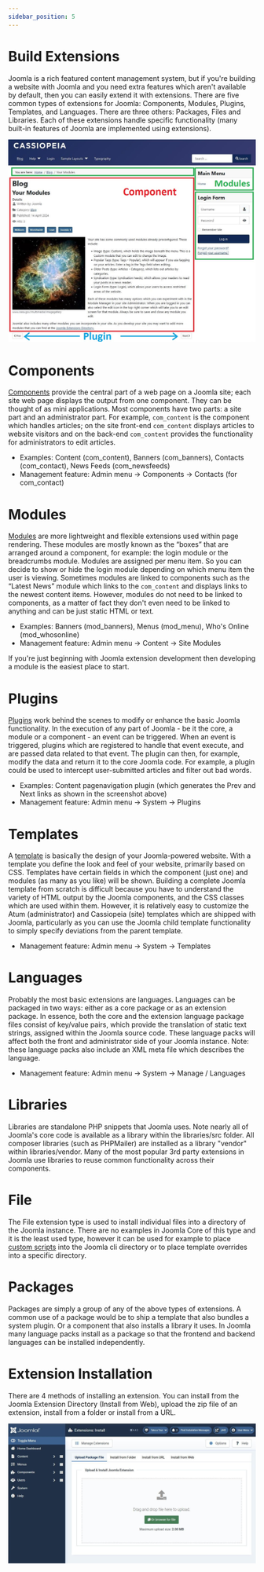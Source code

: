 ```yaml
---
sidebar_position: 5
---
```

Build Extensions
================
Joomla is a rich featured content management system, but if you're building a website with Joomla and you need extra features which aren't available by default, then you can easily extend it with extensions. There are five common types of extensions for Joomla: Components, Modules, Plugins, Templates, and Languages. There are three others: Packages, Files and Libraries. Each of these extensions handle specific functionality (many built-in features of Joomla are implemented using extensions).

![Screenshot showing extension types](./_assets/screenshot-extension-types.jpg)

# Components
[Components](./components/index.md) provide the central part of a web page on a Joomla site; each site web page displays the output from one component. They can be thought of as mini applications. Most components have two parts: a site part and an administrator part. For example, `com_content` is the component which handles articles; on the site front-end `com_content` displays articles to website visitors and on the back-end `com_content` provides the functionality for administrators to edit articles. 

- Examples: Content (com_content), Banners (com_banners), Contacts (com_contact), News Feeds (com_newsfeeds)
- Management feature: Admin menu → Components → Contacts (for com_contact)

# Modules
[Modules](./modules/index.md) are more lightweight and flexible extensions used within page rendering. These modules are mostly known as the “boxes” that are arranged around a component, for example: the login module or the breadcrumbs module. Modules are assigned per menu item. So you can decide to show or hide the login module depending on which menu item the user is viewing. Sometimes modules are linked to components such as the “Latest News” module which links to the `com_content` and displays links to the newest content items. However, modules do not need to be linked to components, as a matter of fact they don't even need to be linked to anything and can be just static HTML or text.

- Examples: Banners (mod_banners), Menus (mod_menu), Who's Online (mod_whosonline)
- Management feature: Admin menu → Content → Site Modules

If you're just beginning with Joomla extension development then developing a module is the easiest place to start. 

# Plugins
[Plugins](./plugins/index.md) work behind the scenes to modify or enhance the basic Joomla functionality. In the execution of any part of Joomla - be it the core, a module or a component - an event can be triggered. When an event is triggered, plugins which are registered to handle that event execute, and are passed data related to that event. The plugin can then, for example, modify the data and return it to the core Joomla code. For example, a plugin could be used to intercept user-submitted articles and filter out bad words.

- Examples: Content pagenavigation plugin (which generates the Prev and Next links as shown in the screenshot above)
- Management feature: Admin menu → System → Plugins

# Templates
A [template](./templates/index.md) is basically the design of your Joomla-powered website. With a template you define the look and feel of your website, primarily based on CSS. Templates have certain fields in which the component (just one) and modules (as many as you like) will be shown. Building a complete Joomla template from scratch is difficult because you have to understand the variety of HTML output by the Joomla components, and the CSS classes which are used within them. However, it is relatively easy to customize the Atum (administrator) and Cassiopeia (site) templates which are shipped with Joomla, particularly as you can use the Joomla child template functionality to simply specify deviations from the parent template. 

- Management feature: Admin menu → System → Templates

# Languages
Probably the most basic extensions are languages. Languages can be packaged in two ways: either as a core package or as an extension package. In essence, both the core and the extension language package files consist of key/value pairs, which provide the translation of static text strings, assigned within the Joomla source code. These language packs will affect both the front and administrator side of your Joomla instance. Note: these language packs also include an XML meta file which describes the language.

- Management feature: Admin menu → System → Manage / Languages

# Libraries
Libraries are standalone PHP snippets that Joomla uses. Note nearly all of Joomla's core code is available as a library within the libraries/src folder. All composer libraries (such as PHPMailer) are installed as a library "vendor" within libraries/vendor. Many of the most popular 3rd party extensions in Joomla use libraries to reuse common functionality across their components. 

# File
The File extension type is used to install individual files into a directory of the Joomla instance. There are no examples in Joomla Core of this type and it is the least used type, however it can be used for example to place [custom scripts](./custom-script/index.md) into the Joomla cli directory or to place template overrides into a specific directory. 

# Packages
Packages are simply a group of any of the above types of extensions. A common use of a package would be to ship a template that also bundles a system plugin. Or a component that also installs a library it uses. In Joomla many language packs install as a package so that the frontend and backend languages can be installed independently. 

# Extension Installation
There are 4 methods of installing an extension. You can install from the Joomla Extension Directory (Install from Web), upload the zip file of an extension, install from a folder or install from a URL. 

![Screenshot showing installing an extension](./_assets/screenshot-install-extension.jpg)